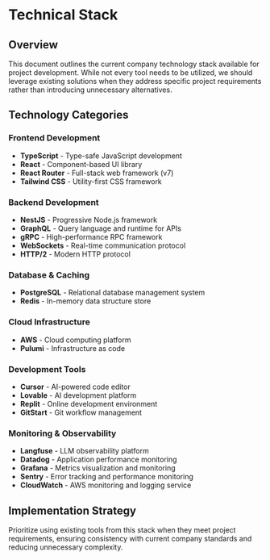 # Technical Stack

## Overview
This document outlines the current company technology stack available for project development. While not every tool needs to be utilized, we should leverage existing solutions when they address specific project requirements rather than introducing unnecessary alternatives.

## Technology Categories

### Frontend Development
- **TypeScript** - Type-safe JavaScript development
- **React** - Component-based UI library
- **React Router** - Full-stack web framework (v7)
- **Tailwind CSS** - Utility-first CSS framework

### Backend Development
- **NestJS** - Progressive Node.js framework
- **GraphQL** - Query language and runtime for APIs
- **gRPC** - High-performance RPC framework
- **WebSockets** - Real-time communication protocol
- **HTTP/2** - Modern HTTP protocol

### Database & Caching
- **PostgreSQL** - Relational database management system
- **Redis** - In-memory data structure store

### Cloud Infrastructure
- **AWS** - Cloud computing platform
- **Pulumi** - Infrastructure as code

### Development Tools
- **Cursor** - AI-powered code editor
- **Lovable** - AI development platform
- **Replit** - Online development environment
- **GitStart** - Git workflow management

### Monitoring & Observability
- **Langfuse** - LLM observability platform
- **Datadog** - Application performance monitoring
- **Grafana** - Metrics visualization and monitoring
- **Sentry** - Error tracking and performance monitoring
- **CloudWatch** - AWS monitoring and logging service

## Implementation Strategy
Prioritize using existing tools from this stack when they meet project requirements, ensuring consistency with current company standards and reducing unnecessary complexity.